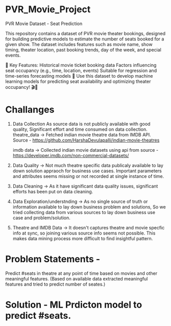 # PVR_Movie_Project
PVR Movie Dataset - Seat Prediction

This repository contains a dataset of PVR movie theater bookings, designed for building predictive models to estimate the number of seats booked for a given show. The dataset includes features such as movie name, show timing, theater location, past booking trends, day of the week, and special events.

🔹 Key Features:
Historical movie ticket booking data
Factors influencing seat occupancy (e.g., time, location, events)
Suitable for regression and time-series forecasting models
📌 Use this dataset to develop machine learning models for predicting seat availability and optimizing theater occupancy! 🎬🍿

# Challanges 
1. Data Collection
   As source data is not publicly available with good quality, Significant effort and time consumed on data collection.
     theatre_data -> Fetched indian movie theatre data from IMDB API. Source - https://github.com/HarshaDevulapalli/indian-movie-theatres
   
     imdb data -> Collected indian movie datasets using api from source - https://developer.imdb.com/non-commercial-datasets/

3. Data Quality -> Not much theatre specific data publicaly available to lay down solution appraoch for business use cases. Important parameters and attributes seems missing or not recorded at single instance of time.
4. Data Cleaning -> As it have significant data quality issues, significant efforts has been put on data cleaning.
5. Data Exploration/understnding -> As no single source of truth or information available to lay down business problem and solutions, So we tried collecting data from various sources to lay down business use case and problem/solution.

7. Theatre and IMDB Data -> It doesn't captures theatre and movie specfic info at sync, so joining various source info seems not possible. This makes data mining process more difficult to find insightful pattern.

# Problem Statements - 
Predict #seats in theatre at any point of time based on movies and other meaningful features. (Based on available data extracted meaningful features and tried to predict number of seates.)

# Solution - ML Prdicton model to predict #seats.
